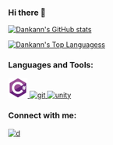 ### Hi there 👋

[![Dankann's GitHub stats](https://github-readme-stats.vercel.app/api?username=dankann&show_icons=true&theme=radical&count_private=true)](https://github.com/anuraghazra/github-readme-stats) 

[![Dankann's Top Languagess](https://github-readme-stats.vercel.app/api/top-langs/?username=dankann&layout=compact&theme=radical)](https://github.com/anuraghazra/github-readme-stats) 

<h3 align="left">Languages and Tools:</h3>
<p align="left"> <a href="https://www.w3schools.com/cs/" target="_blank"> <img src="https://raw.githubusercontent.com/devicons/devicon/master/icons/csharp/csharp-original.svg" alt="csharp" width="40" height="40"/> </a> <a href="https://git-scm.com/" target="_blank"> <img src="https://www.vectorlogo.zone/logos/git-scm/git-scm-icon.svg" alt="git" width="40" height="40"/> </a> <a href="https://unity.com/" target="_blank"> <img src="https://www.vectorlogo.zone/logos/unity3d/unity3d-icon.svg" alt="unity" width="40" height="40"/> </a> </p>

<h3 align="left">Connect with me:</h3>
<p align="left">
<a href="https://linkedin.com/in/d" target="blank"><img align="center" src="https://cdn.jsdelivr.net/npm/simple-icons@3.0.1/icons/linkedin.svg" alt="d" height="30" width="40" /></a>
</p>

<!--
**Dankann/Dankann** is a ✨ _special_ ✨ repository because its `README.md` (this file) appears on your GitHub profile.

Here are some ideas to get you started:

- 🔭 I’m currently working on ...
- 🌱 I’m currently learning ...
- 👯 I’m looking to collaborate on ...
- 🤔 I’m looking for help with ...
- 💬 Ask me about ...
- 📫 How to reach me: ...
- 😄 Pronouns: ...
- ⚡ Fun fact: ...
-->
